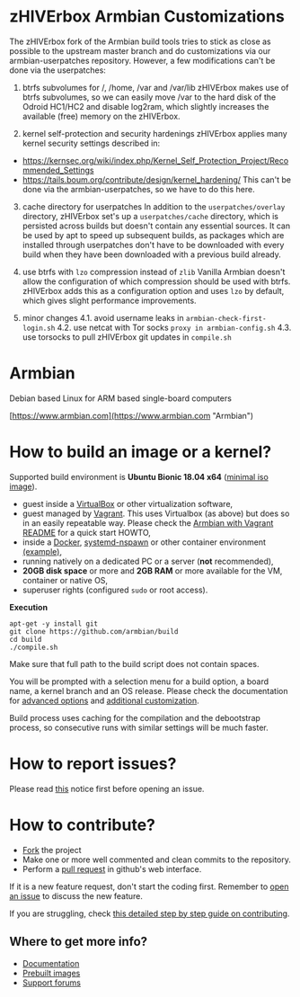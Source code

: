 # zHIVErbox Armbian Customizations #

The zHIVErbox fork of the Armbian build tools tries to stick as close as possible 
to the upstream master branch and do customizations via our armbian-userpatches 
repository. However, a few modifications can't be done via the userpatches:

1. btrfs subvolumes for /, /home, /var and /var/lib
zHIVErbox makes use of btrfs subvolumes, so we can easily move /var to the hard
disk of the Odroid HC1/HC2 and disable log2ram, which slightly increases the 
available (free) memory on the zHIVErbox.

2. kernel self-protection and security hardenings
zHIVErbox applies many kernel security settings described in: 
* https://kernsec.org/wiki/index.php/Kernel_Self_Protection_Project/Recommended_Settings
* https://tails.boum.org/contribute/design/kernel_hardening/
This can't be done via the armbian-userpatches, so we have to do this here.

3. cache directory for userpatches
In addition to the `userpatches/overlay` directory, zHIVErbox set's up a
`userpatches/cache` directory, which is persisted across builds but doesn't contain
any essential sources. It can be used by apt to speed up subsequent builds, as 
packages which are installed through userpatches don't have to be downloaded with
every build when they have been downloaded with a previous build already.

4. use btrfs with `lzo` compression instead of `zlib`
Vanilla Armbian doesn't allow the configuration of which compression should be
used with btrfs. zHIVErbox adds this as a configuration option and uses `lzo` 
by default, which gives slight performance improvements. 

5. minor changes
4.1. avoid username leaks in `armbian-check-first-login.sh`
4.2. use netcat with Tor socks `proxy in armbian-config.sh`
4.3. use torsocks to pull zHIVErbox git updates in `compile.sh`

# Armbian #

Debian based Linux for ARM based single-board computers
  
[https://www.armbian.com](https://www.armbian.com "Armbian")


# How to build an image or a kernel?

Supported build environment is **Ubuntu Bionic 18.04 x64** ([minimal iso image](http://archive.ubuntu.com/ubuntu/dists/bionic/main/installer-amd64/current/images/netboot/mini.iso)).

- guest inside a [VirtualBox](https://www.virtualbox.org/wiki/Downloads) or other virtualization software,
- guest managed by [Vagrant](https://www.vagrantup.com/). This uses Virtualbox (as above) but does so in an easily repeatable way. Please check the [Armbian with Vagrant README](https://docs.armbian.com/Developer-Guide_Using-Vagrant/) for a quick start HOWTO,
- inside a [Docker](https://www.docker.com/), [systemd-nspawn](https://www.freedesktop.org/software/systemd/man/systemd-nspawn.html) or other container environment [(example)](https://github.com/armbian/build/pull/255#issuecomment-205045273),
- running natively on a dedicated PC or a server (**not** recommended),
- **20GB disk space** or more and **2GB RAM** or more available for the VM, container or native OS,
- superuser rights (configured `sudo` or root access).

**Execution**

	apt-get -y install git
	git clone https://github.com/armbian/build
	cd build
	./compile.sh

Make sure that full path to the build script does not contain spaces.

You will be prompted with a selection menu for a build option, a board name, a kernel branch and an OS release. Please check the documentation for [advanced options](https://docs.armbian.com/Developer-Guide_Build-Options/) and [additional customization](https://docs.armbian.com/Developer-Guide_User-Configurations/).

Build process uses caching for the compilation and the debootstrap process, so consecutive runs with similar settings will be much faster.

# How to report issues?

Please read [this](https://github.com/igorpecovnik/lib/blob/master/.github/ISSUE_TEMPLATE.md) notice first before opening an issue.

# How to contribute?

- [Fork](https://help.github.com/articles/fork-a-repo/) the project
- Make one or more well commented and clean commits to the repository. 
- Perform a [pull request](https://help.github.com/articles/creating-a-pull-request/) in github's web interface.

If it is a new feature request, don't start the coding first. Remember to [open an issue](https://guides.github.com/features/issues/) to discuss the new feature.

If you are struggling, check [this detailed step by step guide on contributing](https://www.exchangecore.com/blog/contributing-concrete5-github/).

## Where to get more info?

- [Documentation](https://docs.armbian.com/Developer-Guide_Build-Preparation/ "Developer resources")
- [Prebuilt images](https://www.armbian.com/download/ "Download section")
- [Support forums](https://forum.armbian.com/ "Armbian support forum")
